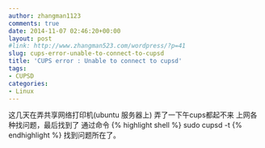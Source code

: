 ```yaml
---
author: zhangman1123
comments: true
date: 2014-11-07 02:46:20+00:00
layout: post
#link: http://www.zhangman523.com/wordpress/?p=41
slug: cups-error-unable-to-connect-to-cupsd
title: 'CUPS error : Unable to connect to cupsd'
tags:
- CUPSD
categories:
- Linux
---
```


这几天在弄共享网络打印机(ubuntu 服务器上)
弄了一下午cups都起不来
上网各种找问题，最后找到了
通过命令
{% highlight shell %}
sudo cupsd -t 
{% endhighlight %}
找到问题所在了。


